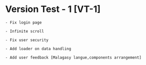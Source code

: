 # Version Test - 1 [VT-1]

`- Fix login page`

`- Infinite scroll`

`- Fix user security`

`- Add loader on data handling`

`- Add user feedback [Malagasy langue,components arrangement]`
